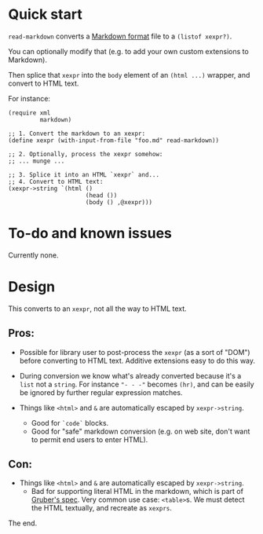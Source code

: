 # Quick start

`read-markdown` converts a
[Markdown format](http://daringfireball.net/projects/markdown/basics)
file to a `(listof xexpr?)`.

You can optionally modify that (e.g. to add your own custom extensions
to Markdown).

Then splice that `xexpr` into the `body` element of an `(html ...)`
wrapper, and convert to HTML text.

For instance:

```racket
(require xml
         markdown)

;; 1. Convert the markdown to an xexpr:
(define xexpr (with-input-from-file "foo.md" read-markdown))

;; 2. Optionally, process the xexpr somehow:
;; ... munge ...

;; 3. Splice it into an HTML `xexpr` and...
;; 4. Convert to HTML text:
(xexpr->string `(html ()
                      (head ())
                      (body () ,@xexpr)))
```


# To-do and known issues

Currently none.


# Design

This converts to an `xexpr`, not all the way to HTML text.

## Pros:

- Possible for library user to post-process the `xexpr` (as a sort of
  "DOM") before converting to HTML text. Additive extensions easy to
  do this way.

- During conversion we know what's already converted because it's a
  `list` not a `string`. For instance `"- - -"` becomes `(hr)`, and
  can be easily be ignored by further regular expression matches.

- Things like `<html>` and `&` are automatically escaped by
  `xexpr->string`.
  - Good for `` `code` `` blocks.
  - Good for "safe" markdown conversion (e.g. on web site, don't want
  to permit end users to enter HTML).

## Con:

- Things like `<html>` and `&` are automatically escaped by
  `xexpr->string`.
  - Bad for supporting literal HTML in the markdown, which is part of
  [Gruber's spec](http://daringfireball.net/projects/markdown/).  Very
  common use case: `<table>`s.  We must detect the HTML textually, and
  recreate as `xexprs`.

The end.
